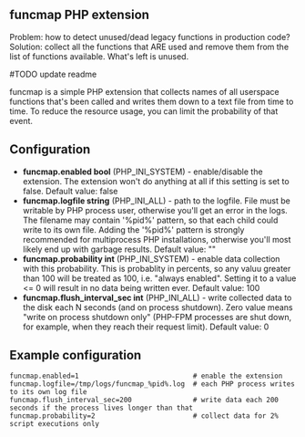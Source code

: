 ## funcmap PHP extension
Problem: how to detect unused/dead legacy functions in production code?
Solution: collect all the functions that ARE used and remove them from the list of functions available. What's left is unused.

#TODO update readme

funcmap is a simple PHP extension that collects names of all userspace functions that's been called and writes them down to a text file from time to time.
To reduce the resource usage, you can limit the probability of that event.

## Configuration
* **funcmap.enabled bool** (PHP\_INI\_SYSTEM) - enable/disable the extension. The extension won't do anything at all if this setting is set to false. Default value: false
* **funcmap.logfile string** (PHP\_INI\_ALL) - path to the logfile. File must be writable by PHP process user, otherwise you'll get an error in the logs. The filename may contain '%pid%' pattern, so that each child could write to its own file. Adding the '%pid%' pattern is strongly recommended for multiprocess PHP installations, otherwise you'll most likely end up with garbage results. Default value: ""
* **funcmap.probability int** (PHP\_INI\_SYSTEM) - enable data collection with this probability. This is probablity in percents, so any valuu greater than 100 will be treated as 100, i.e. "always enabled". Setting it to a value <= 0 will result in no data being written ever. Default value: 100
* **funcmap.flush\_interval\_sec int** (PHP\_INI\_ALL) - write collected data to the disk each N seconds (and on process shutdown). Zero value means "write on process shutdown only" (PHP-FPM processes are shut down, for example, when they reach their request limit). Default value: 0

## Example configuration
```
funcmap.enabled=1                            # enable the extension
funcmap.logfile=/tmp/logs/funcmap_%pid%.log  # each PHP process writes to its own log file
funcmap.flush_interval_sec=200               # write data each 200 seconds if the process lives longer than that
funcmap.probability=2                        # collect data for 2% script executions only
```

